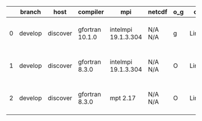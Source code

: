 |    | branch   | host     | compiler        | mpi                 | netcdf   | o_g   | os    | build   | u_pass   | u_fail   | s_pass   | s_fail   | e_pass   | e_fail   | nuopc_pass   | nuopc_fail   | artifacts_hash                                                                                                                                                    | modified                  |
|----|----------|----------|-----------------|---------------------|----------|-------|-------|---------|----------|----------|----------|----------|----------|----------|--------------|--------------|-------------------------------------------------------------------------------------------------------------------------------------------------------------------|---------------------------|
|  0 | develop  | discover | gfortran 10.1.0 | intelmpi 19.1.3.304 | N/A N/A  | g     | Linux | pass    | pending  | pending  | pending  | pending  | pending  | pending  | pending      | pending      | [artifacts](https://github.com/esmf-org/esmf-test-artifacts/tree/4d92fb5dda37459b0de38cf158f76afb77e8ef4a/develop/discover/gfortran/10.1.0/g/intelmpi/19.1.3.304) | 2022-07-14 01:14:11 -0400 |
|  1 | develop  | discover | gfortran 8.3.0  | intelmpi 19.1.3.304 | N/A N/A  | O     | Linux | pass    | pending  | pending  | pending  | pending  | pending  | pending  | pending      | pending      | [artifacts](https://github.com/esmf-org/esmf-test-artifacts/tree/6c4988f708b062979ae67735778c31ba94122543/develop/discover/gfortran/8.3.0/O/intelmpi/19.1.3.304)  | 2022-07-14 01:07:51 -0400 |
|  2 | develop  | discover | gfortran 8.3.0  | mpt 2.17            | N/A N/A  | O     | Linux | pass    | pending  | pending  | pending  | pending  | pending  | pending  | pending      | pending      | [artifacts](https://github.com/esmf-org/esmf-test-artifacts/tree/6c4988f708b062979ae67735778c31ba94122543/develop/discover/gfortran/8.3.0/O/mpt/2.17)             | 2022-07-14 01:07:51 -0400 |